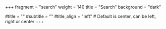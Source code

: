 +++
fragment = "search"
weight = 140
title = "Search"
background = "dark"

#title = ""
#subtitle = ""
#title_align = "left" # Default is center, can be left, right or center
+++
